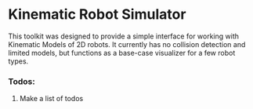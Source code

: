 # Kinematic Robot Simulator

This toolkit was designed to provide a simple interface for working with Kinematic Models of 2D robots. It currently has
no collision detection and limited models, but functions as a base-case visualizer for a few robot types.


### Todos:
1. Make a list of todos

